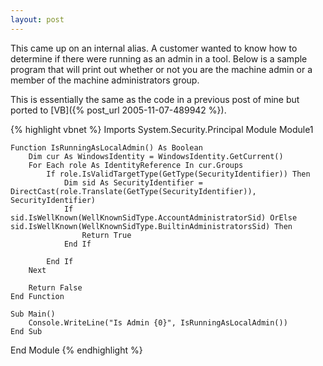 ```yaml
---
layout: post
---
```

This came up on an internal alias.  A customer wanted to know how to determine if there were running as an admin in a tool.  Below is a sample program that will print out whether or not you are the machine admin or a member of the machine administrators group.

This is essentially the same as the code in a previous post of mine but ported to [VB]({% post_url 2005-11-07-489942 %}).

{% highlight vbnet %}
Imports System.Security.Principal
Module Module1

    Function IsRunningAsLocalAdmin() As Boolean
        Dim cur As WindowsIdentity = WindowsIdentity.GetCurrent()
        For Each role As IdentityReference In cur.Groups
            If role.IsValidTargetType(GetType(SecurityIdentifier)) Then
                Dim sid As SecurityIdentifier = DirectCast(role.Translate(GetType(SecurityIdentifier)), SecurityIdentifier)
                If sid.IsWellKnown(WellKnownSidType.AccountAdministratorSid) OrElse sid.IsWellKnown(WellKnownSidType.BuiltinAdministratorsSid) Then
                    Return True
                End If

            End If
        Next

        Return False
    End Function

    Sub Main()
        Console.WriteLine("Is Admin {0}", IsRunningAsLocalAdmin())
    End Sub

End Module
{% endhighlight %}


    

